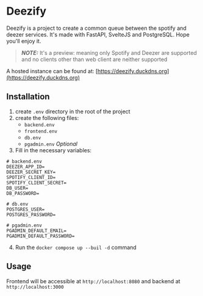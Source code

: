 # Deezify
Deezify is a project to create a common queue between the spotify and deezer services.
It's made with FastAPI, SvelteJS and PostgreSQL. Hope you'll enjoy it.

> **_NOTE:_** It's a preview: meaning only Spotify and Deezer are supported and no clients
other than web client are neither supported

A hosted instance can be found at: [https://deezify.duckdns.org](https://deezify.duckdns.org)

## Installation
1. create `.env` directory in the root of the project
2. create the following files:
    - `backend.env`
    - `frontend.env`
    - `db.env`
    - `pgadmin.env` *_Optional_*
3. Fill in the necessary variables:
```env
# backend.env
DEEZER_APP_ID=
DEEZER_SECRET_KEY=
SPOTIFY_CLIENT_ID=
SPOTIFY_CLIENT_SECRET=
DB_USER=
DB_PASSWORD=
```
```env
# db.env
POSTGRES_USER=
POSTGRES_PASSWORD=
```
```env
# pgadmin.env
PGADMIN_DEFAULT_EMAIL=
PGADMIN_DEFAULT_PASSWORD=
```
4. Run the `docker compose up --buil -d` command

## Usage
Frontend will be accessible at `http://localhost:8080` and backend at `http://localhost:3000`

